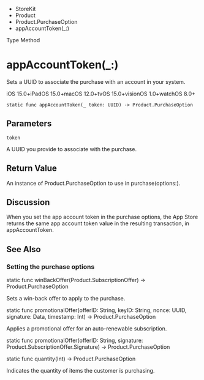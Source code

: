 

- StoreKit
- Product
- Product.PurchaseOption
-  appAccountToken(\_:) 

Type Method

# appAccountToken(\_:)

Sets a UUID to associate the purchase with an account in your system.

iOS 15.0+iPadOS 15.0+macOS 12.0+tvOS 15.0+visionOS 1.0+watchOS 8.0+

``` source
static func appAccountToken(_ token: UUID) -> Product.PurchaseOption
```

## Parameters 

`token`  

A UUID you provide to associate with the purchase.

## Return Value

An instance of Product.PurchaseOption to use in purchase(options:).

## Discussion

When you set the app account token in the purchase options, the App Store returns the same app account token value in the resulting transaction, in appAccountToken.

## See Also

### Setting the purchase options

static func winBackOffer(Product.SubscriptionOffer) -> Product.PurchaseOption

Sets a win-back offer to apply to the purchase.

static func promotionalOffer(offerID: String, keyID: String, nonce: UUID, signature: Data, timestamp: Int) -> Product.PurchaseOption

Applies a promotional offer for an auto-renewable subscription.

static func promotionalOffer(offerID: String, signature: Product.SubscriptionOffer.Signature) -> Product.PurchaseOption

static func quantity(Int) -> Product.PurchaseOption

Indicates the quantity of items the customer is purchasing.

